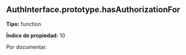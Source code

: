 ## AuthInterface.prototype.hasAuthorizationFor

**Tipo:** function

**Índice de propiedad:** 10

Por documentar.



